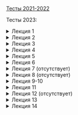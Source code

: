 [Тесты 2021-2022](https://github.com/RedGry/ITMO/tree/master/Computer%20architecture)

Тесты 2023:

<details><summary>Лекция 1</summary>
Что бы пройти курс вам необходимо (минимально):

1. Набрать 60+ баллов и текщие тесты.
2. Сдать все 3 лабораторные работы и экзамен.
3. Сдать все 3 лабораторные работы.
4. Сдать экзамен.
5. Принять участие в проектах преподавателя.

2

Лабораторную работу №1 следует сдать?

1. В течении 2 месяцев.
2. В течении сессии.
3. До лета.

3

Тесты в начале лекционных занятия НЕ влияют на:

1. Количество баллов за курс.
2. На возможность получения автомата.
3. На количество вопросов на экзамене.

1

Как правильно вносить правки к слайдам и коспектам?

1. Написать преподавателю в телеграм.
2. Отправить patch файл на электронную почту.
3. Оформить Merge Request. Одна опечатка -- один MR.
4. Оформить Merge Request. Скинуть ссылку в телеграмме.
5. Оформить Merge Request. Один MR -- группа связанных правок одного типа.
6. Не стоит указывать преподавателю на его ошибки.

5

Вычислительная платформа это:

1. Архитектура процессора.
2. Совокупность технических средств, позволяющий решить прикладную задачу.
3. Совокупность программных средств.
4. Совокупность аппаратных средств.

3

В некоторых лабораторных работах учащиеся оценивают друг-друга. Без этой оценки:

1. Нельзя получить отлично.
2. Нельзя получить хорошо.
3. Нельзя получить удовлитворительно.
4. Можно получить любую оценку за курс.

4

Ваш результат: 4/6

</details>
<details><summary>Лекция 2</summary>
Почему большинство современных компьютерных систем считаются системами с преобладающей программной составляющей?

1. Программная составляющая является частью системы.
2. Значительная частью бюджета уходит на разработку программного обеспечения.
3. Система может распространяться без аппаратного обеспечения.
4. Разработка системы включает создание программы испытаний.

2

На какой стадии жизненного цикла системы происходит взаимодействие с операционным окружением?

1. Замысел
2. Разработка
3. Производство
4. Использование
5. Поддержка
6. Списание

4

Что такое 'обеспечивающая система'?

1. Элемент разрабатываемой системы.
2. Система из операционного окружения.
3. Система энергоснабжения.
4. Инвесторы и инвестиционные фонды.
5. Любая система, продвигающая нашу систему по стадиями жизненного цикла.

5

Реальное время в системах управления это:

1. Высокие требования к скорости обработки данных.
2. Точные требования к временным задержкам компьютерной системы.
3. Высокие требования к скорости реакции на внешнее событие.
4. Наличие точного астрономического времени в устройстве.

2

Вы согласны с утверждением: архитектура определяет то, как система будет развиваться в будущем?

1. Да
2. Нет

1

Вы согласны с утверждением: архитектура затрагивает все вопросы и аспекты устройства системы?

1. Да
2. Нет

2

Архитектурное проектирование позволяет?

1. Снизить плановый бюджет проекта.
2. Реализовать большее количество функций за теже деньги.
3. Гарантировать выполнение проекта в срок.
4. Сократить проектные риски.
5. Реально впечатлить инвестора.

4

Ниже приведено несколько вопросов по докладу. Выберите тот, который является удачным:

1. Какие подходы в технологии торрент решали проблемы приватности и эффективности?
2. Виртуальная машина WebAssembly, ее интеграция в браузеры и связь с кодом на JavaScript
3. Какие архитектурные механизмы защиты используются для предотвращения выполнения произвольного кода в операционных системах, и как эксплойт, подобный FORCEDENTRY, обходит эти механизмы?
4. Объясните смысл принимаемых Raft-ом состояний (Follower, Candidate, Leader) и расскажите о случаях перехода между ними.

4

Ваш результат: 8/8

</details>
<details><summary>Лекция 3</summary>

Какой механизм оптимизации может быть применён для повышения скорости расчётов большой группой людей?

1. Суперскалярные вычисления.
2. Конвейерные вычисления.
3. Кеширование.
4. Ленивые вычисления.

2

Какой из перечисленных механизмов расчетов позволяет относительно просто наращивать разрядность операндов и результата:

1. Логарифмическая линейка.
2. Арифмометр.
3. Рота солдат.

2

От какого рода ошибок нельзя защититься при выполнение рассчётов большой группой людей?

1. Ошибок при работе с промежуточными значенями.
2. Сбоя отдельного вычислительного узла.
3. Саботажа учасниками процесса
4. Ошибок алгоритма.

4

Типичная область использования релейных схем:

1. Разработка информационных систем.
2. Разработка систем управления.
3. Разработка встроенных систем.
4. Разработка систем на кристалле.

2

Триггер в цифровой схемотехнике это?

1. Хранимая в базе данных процедура
2. Элемент с хранимым состоянием
3. Логическая функция
4. Особый логический элемент, необходимый для востановления затухающего сигнала

2

Ваш результат: 5/5

</details>
<details><summary>Лекция 4</summary>

Полный набор булевых функций это:

1. И, ИЛИ, НЕ
2. Любой функциональный эквивалент И, ИЛИ, НЕ
3. Таблица истинности.

1

В контексте двоичного кодирования погрешность 'by design' означает:

1. Попытку сэкономить.
2. Проектировщик сознательно делает расчёты в системе неточными.
3. Проектировщик закладывает допустимый дрейф физ. параметров системы, влияющий на точность.
4. Саботаж на производстве.

3

Значение сигнала `x` означает?

1. На линии не установлено значение.
2. Электрический уровень является некорректным (не может быть интерпретировано).
3. На линии будет установлен 0 или 1, в зависимости от...
4. Линия отключена.

3

Что такое 'Полный сумматор'?

1. Бинарный сумматор на заданное количество бит
2. Бинарный сумматор на один бит без бита переноса
3. Бинарный сумматор на один бит с битом переноса
4. Арифметико-логическое устройство процессора

3

Параллелизм уровня бит это?

1. Вид параллилизма, основанный на ширине машинного слова
2. Вид параллилизма, основанный на бинарном представлении данных
3. Особое свойство полупроводниковой элементной базы
4. Вид параллилизма, основанный на конвейерной обработке данных

1

Разделение комбинационной схемы на две части при помощи регистров НЕ позволяет:

1. Повысить тактовую частоту схемы.
2. Повысить скорость расчета схемы (секунд на операцию).
3. Увеличь производительность схемы (операций в секунду).

2


Основная тенденция средств производства РЭА (радиоэлектронной аппаратуры)?

1. Рост уровня конфигурируемости конечного продукта
2. Рост объёма номенклатуры используемых компонент
3. Возможность адаптации устройства для нужд конкретного пользователя при производстве
4. Рост плотности размещения компонент

4

Ваш результат: 5/7

</details>
<details><summary>Лекция 5</summary>

Согласно определению OMG Essence, в программную систему не включается:

1. Методическое обеспечение.
2. Программное обеспечение.
3. Аппаратное обеспечение.
4. Данные.

1

Почему от аппаратчиков (цифровая схематехника) ожидают более ответственной разработки?

1. Относительно длинный производственный цикл.
2. Использование логических анализаторов и осцилографов повышает качество отладки.
3. Цена ошибки аппаратчика выше, чем программиста.
4. Цифровые схемы проще программ.

1

Какой из перечисленных ниже вопросов к лаб. 1 является удачным?

1. Каким образом вирус WannaCry распространялся по сети и какие уязвимости в сетевой безопасности организаций могли способствовать его быстрому распространению?
2. Почему распределение инфраструктуры в 5 регионах у 3 облачных провайдеров не помогла предотвратить инцидет с массовым выходом из строя виртуальных машин у Datadog?
3. EternalBlue - Почему стоит обновлять устаревшее ПО?
4. Методы обнаружения взломов систем: система обнаружения вторжений, система обнаружения аномалий, сетевые аномалии. Провести их сравнительный анализ.

4

Какой из перечисленных ниже вопросов к лаб. 1 является удачным?

1. Опишите причины и механизм возникновения сбоя в сети компании AT&T. Как можно было бы не допустить возникновения такой ситуации?
2. В чем преимущество SOA в сравнении с монолитной архитектурой? Каковы принципы работы CORBA, Очереди сообщений, Веб-сервисов, ESB, Микросервисов?
3. Какие методы и принципы бэкапирования и восстановления данных могут помочь предотвратить потерю информации?
4. Какую роль играет CDN во взаимодействии клиентов приложения? Какие угрозы с точки зрения безопасности могут возникнуть при его собственной реализации? Что такое TLS и защитит ли он от этих проблем ?

2

Ваш результат: 4/4

</details>
<details><summary>Лекция 6</summary>

Hardware и Software означает (выберите правильное утверждение):

1. hard -- сложное, soft -- простое
2. hard -- аппаратное, soft -- программное
3. hard -- твёрдое (сложно изменить), soft -- мягкое (легко изменить)
4. hard -- твёрдое (можно ткнуть пальцем), soft -- информационное (нельзя ткнуть пальцем)

3

Модели вычислений НЕ являются частичными синонимами для:

1. парадигм программирования
2. стилям программирования
3. языкам программирования
4. паттернам проектирования

4

Машина Тьюринга является абстрактным вычислителем так как:

1. Никто не думал её реализовать на практике.
2. Высокая сложность программирования.
3. Управляющее устройство (головка) слишком сложна в реализации для реальных алгоритмов.
4. Лента слишком сложна в реализиции.
5. Неполнота по Тьюрингу.

4

Какие преимущества предоставляет HW/SW codesign в сравнении с традиционными методами разработки?

1. Более низкая стоимость
2. Большая производительность
3. Улучшенная интеграция между аппаратным и программным обеспечением
4. Все вышеуказанные варианты

4

Что в информационном процессоре является опциональным с точки зрения практического применения?

1. ввод информации
2. процессор
3. вывод информации
4. хранилище данных

1

Какому свойству НЕ должна отвечать модель вычислений универсального информационного процессора (неправильный ответ)?

1. полнота по Тьюрингу
2. отсутствие проблемы остановки
3. условная произвольность объёма программы
4. возможность изменения программы

2

Ваш результат: 6/6

</details>
<details><summary>Лекция 7 (отсутствует)</summary>

</details>
<details><summary>Лекция 8 (отсутствует)</summary>

</details>
<details><summary>Лекция 9-10</summary>

RISC процессора вытесняют CISC процессора. Должны ли NISC процессора вытеснить RISC процессора как следующий шаг в упрощении системы команд (в роли CPU)?

1. Да. NISC позволяет упростить аппаратную составляющую процессора.
2. Да. NISC позволяет компиляторам генерировать более эффективный код.
3. Да. NISC открывает новые возможности для конвейерной обработки.
4. Нет. NISC не позволяет обеспечить бинарную совместимость программного обеспечения.
5. Нет. NISC процессора обладают слишком низкой плотностью кода.

4

Отметьте НЕсуществующий вид конфликтов при организации конвейеризированного процессора:

1. Невозможность одновременного доступа к одному устройству.
2. Конфликт по данным (чтение после чтения).
3. Конфликт по данным (запись после записи).
4. Конфликт по потоку управления.

2

RISC процессор благодаря особенностям организации позволяет развить паралеллизм:

1. Нет. Не позволяет.
2. Уровня бит.
3. Уровня инструкций.
4. Уровня команд.
5. Уровня задач.

3

Что называют 'пузырьком' в контексте микроархитектуры процессоров?

1. Регистр, выделенный для алгоритмов на массивах.
2. Инструкция Nop (нет операции).
3. Сброс конвейера.
4. Инструкция простоя стадии конвейера.
5. Инструкция остановки конвейера до момента разрешения конфликта.

4

Какое утверждение о стековых процессорах является НЕкорректным?

1. Стековый процессор исключает доступ к памяти, заменяя её стеком.
2. Стековый процессор является процессором высокого уровня (high-level language computer architecture)
3. Стековый процессор использует стек для работы с данными вместо регистров
4. Стековый процессор естественным образом поддерживает процедуры

1

Выберите корректное утверждение о стековых процессорах:

1. В стековых процессорах не используется микропрограммное управление
2. Команды стековых процессоров работают только со стеком (исключая ввод/вывод)
3. Стековый процессор может содержать более одного стека
4. Организация памяти (как функционального элемента) принципиально отлична от процессора фон Неймана

3


Основная 'фишка' отображения ввода-вывода в память:

1. Снять ограничения на количество портов.
2. Повысить скорость доступа к устройствам ввода-вывода
3. Использовать специализированные команды для ввода-вывода
4. Использовать обычные команды для ввода-вывода

4

Программно-управляемый ввод-вывод позволяет:

1. Поддержать большое количество протоколов передачи.
2. Работать с сигналами на частоте процессора.
3. Эффективно реализовывать параллельный ввод-вывод.
4. Повысить энергоэффективность системы в целом.

1

Каково основное отличие между Concurrency и Parallelism?

1. Concurrency относится к выполнению задачи в различные моменты времени, в то время как Parallelism относится к выполнению задачи в один момент времени.
2. Concurrency относится к выполнению нескольких задач одновременно, независимо от того, происходит ли выполнение в один момент времени или в разные моменты времени.
3. Параллельная обработка данных.
4. Concurrency и Parallelism идентичны.

2

Ваш результат: 9/9

</details>
<details><summary>Лекция 11</summary>

Что представляет собой кооперативная многозадачность?

1. Задачи активно контролируют время центрального процессора
2. ОС контролирует переключение задач
3. Задачи выполняются исключительно параллельно
4. Задачи не могут взаимодействовать друг с другом

1

Чем отличается вытесняющая многозадачность от кооперативной?

1. Задачи могут быть прерваны в любой момент ОС для переключения контекста
2. Задачи сами решают, когда отдать управление
3. Все задачи выполняются последовательно без переключения
4. Используются только аппаратные прерывания для управления задачами

1

Какой механизм обеспечивает защиту памяти и ограниченный доступ к ресурсам в современных операционных системах?

1. Виртуальная память
2. Сегментация
3. Банки памяти
4. Прямой доступ к памяти (DMA)

1

В чем основное отличие кооперативной многозадачности от вытесняющей многозадачности?

1. Кооперативная многозадачность позволяет одному процессу управлять переключением задач
2. Вытесняющая многозадачность позволяет одной задаче удерживать CPU до завершения
3. Кооперативная многозадачность требует явной передачи управления от программы
4. Вытесняющая многозадачность не использует таймеры для контроля времени исполнения

1

Какая основная цель использования сегментации памяти?

1. Увеличение скорости доступа к памяти
2. Профилактика фрагментации памяти
3. Логическое разделение памяти на части с разными правами доступа
4. Уменьшение размера используемой памяти за счет эффективного распределения

3

В чем заключается механизм 'программное прерывание'?

1. Автоматическое прерывание программы при возникновении ошибок
2. Вызов специальной функции ОС через инструкцию прерывания
3. Прерывание, генерируемое внешними устройствами
4. Остановка всех процессов системы для аудита

2

Ваш результат: 5/6

</details>
<details><summary>Лекция 12 (отсутствует)</summary>

</details>
<details><summary>Лекция 13</summary>

Какой принцип позволяет кешам работать эффективно?

1. Принцип равномерного доступа ко всем данным.
2. Принцип временной и пространственной локальности данных.
3. Принцип непрерывного доступа к данным.
4. Принцип случайного доступа к данным.

2

Какой тип кеша позволяет любой блок памяти отобразить в любую кеш-линию?

1. Кеш с прямым отображением
2. Множественно-ассоциативный кеш
3. Полностью ассоциативный кеш
4. Отложенная запись кеша

2

Чем отличается отложенная запись (write-back) от немедленной записи (write-through)?

1. Отложенная запись обновляет память только при вытеснении кеш-линии.
2. Отложенная запись обновляет память немедленно после изменения данных.
3. Немедленная запись обновляет память только при вытеснении кеш-линии.
4. Нет различий; оба термина описывают один и тот же процесс.

2

Какая основная характеристика эффективности кеша?

1. Размер кеша.
2. Скорость записи в кеш.
3. Уровень попадания.
4. Количество кеш-линий.

3

Что означает термин 'кеш-промах'?

1. Когда данные успешно записаны в кеш.
2. Когда требуемая информация отсутствует в кеше, и её нужно получить из памяти.
3. Когда кеш полностью заполняется данными.
4. Когда кеш автоматически обновляет свои данные.

2

Какой метод гарантирует, что все копии данных в различных кешах остаются консистентными?

1. Инклюзивное кеширование
2. Протоколы когерентности
3. Эксклюзивное кеширование
4. Предзагрузка

2

Какое влияние оказывает наличие раздельных кешей для данных и инструкций?

1. Позволяет снизить конфликты при доступе и повысить производительность процессора.
2. Увеличивает общую площадь кристалла процессора.
3. Уменьшает эффективность использования кеша.
4. Позволяет уменьшить количество кеш-линий.

1

Ваш результат: 5/7


</details>
<details><summary>Лекция 14</summary>

Какой уровень кеша чаще использует физические адреса?

1. L1
2. L2
3. Оба используют виртуальные адреса
4. Оба используют физические адреса

1

Какой принцип позволяет повысить эффективность выполнения инструкций в суперскалярных процессорах?

1. Параллельное выполнение нескольких инструкций
2. Последовательное выполнение инструкций
3. Использование одного функционального блока
4. Использование VLIW архитектуры

1

Что такое барьер памяти в контексте многопоточного программирования?

1. Механизм для предотвращения выделения излишней памяти
2. Инструкция для поддержания строгой последовательности доступа к памяти
3. Ошибка программирования, ведущая к утечке памяти
4. Алгоритм оптимизации использования кеша

2

Что позволяет VLIW архитектуре упростить дизайн процессора?

1. Перенос обработки параллелизма инструкций на время выполнения
2. Использование сложных механизмов переупорядочивания инструкций во время исполнения
3. Отсутствие в процессоре механизмов динамического переупорядочивания инструкций
4. Использование нескольких независимых функциональных блоков

4

Какой недостаток имеет использование кеш-памяти с виртуальными адресами?

1. Неэффективность при смене контекста
2. Высокие требования к энергопотреблению
3. Низкая скорость доступа к данным
4. Проблемы с совместимостью процессов

1

Ваш результат: 3/5

